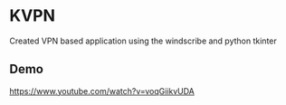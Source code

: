 # KVPN
Created VPN based application using the windscribe and python tkinter

## Demo
https://www.youtube.com/watch?v=voqGiikvUDA
